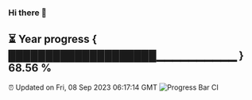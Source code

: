 ### Hi there 👋
⏳ Year progress { ████████████████████▁▁▁▁▁▁▁▁▁▁ } 68.56 %
---
⏰ Updated on Fri, 08 Sep 2023 06:17:14 GMT
![Progress Bar CI](https://github.com/liununu/liununu/workflows/Progress%20Bar%20CI/badge.svg)

